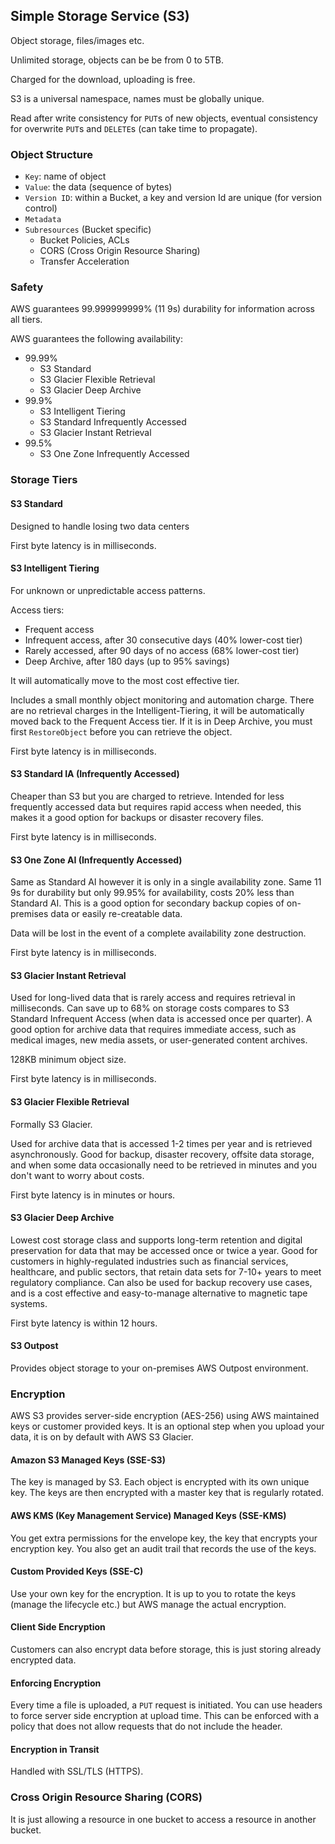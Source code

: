 ## Simple Storage Service (S3)

Object storage, files/images etc.

Unlimited storage, objects can be be from 0 to 5TB.

Charged for the download, uploading is free.

S3 is a universal namespace, names must be globally unique.

Read after write consistency for `PUT`s of new objects, eventual consistency for overwrite `PUT`s and `DELETE`s (can take time to propagate).

### Object Structure

- `Key`: name of object
- `Value`: the data (sequence of bytes)
- `Version ID`: within a Bucket, a key and version Id are unique (for version control)
- `Metadata`
- `Subresources` (Bucket specific)
  - Bucket Policies, ACLs
  - CORS (Cross Origin Resource Sharing)
  - Transfer Acceleration

### Safety

AWS guarantees 99.999999999% (11 9s) durability for information across all tiers.

AWS guarantees the following availability:

- 99.99%
  - S3 Standard
  - S3 Glacier Flexible Retrieval
  - S3 Glacier Deep Archive
- 99.9%
  - S3 Intelligent Tiering
  - S3 Standard Infrequently Accessed
  - S3 Glacier Instant Retrieval
- 99.5%
  - S3 One Zone Infrequently Accessed

### Storage Tiers

#### S3 Standard

Designed to handle losing two data centers

First byte latency is in milliseconds.

#### S3 Intelligent Tiering

For unknown or unpredictable access patterns.

Access tiers:

- Frequent access
- Infrequent access, after 30 consecutive days (40% lower-cost tier)
- Rarely accessed, after 90 days of no access (68% lower-cost tier)
- Deep Archive, after 180 days (up to 95% savings)

It will automatically move to the most cost effective tier.

Includes a small monthly object monitoring and automation charge. There are no retrieval charges in the Intelligent-Tiering, it will be automatically moved back to the Frequent Access tier. If it is in Deep Archive, you must first `RestoreObject` before you can retrieve the object.

First byte latency is in milliseconds.

#### S3 Standard IA (Infrequently Accessed)

Cheaper than S3 but you are charged to retrieve. Intended for less frequently accessed data but requires rapid access when needed, this makes it a good option for backups or disaster recovery files.

First byte latency is in milliseconds.

#### S3 One Zone AI (Infrequently Accessed)

Same as Standard AI however it is only in a single availability zone. Same 11 9s for durability but only 99.95% for availability, costs 20% less than Standard AI. This is a good option for secondary backup copies of on-premises data or easily re-creatable data.

Data will be lost in the event of a complete availability zone destruction.

First byte latency is in milliseconds.

#### S3 Glacier Instant Retrieval

Used for long-lived data that is rarely access and requires retrieval in milliseconds. Can save up to 68% on storage costs compares to S3 Standard Infrequent Access (when data is accessed once per quarter). A good option for archive data that requires immediate access, such as medical images, new media assets, or user-generated content archives.

128KB minimum object size.

First byte latency is in milliseconds.

#### S3 Glacier Flexible Retrieval

Formally S3 Glacier.

Used for archive data that is accessed 1-2 times per year and is retrieved asynchronously. Good for backup, disaster recovery, offsite data storage, and when some data occasionally need to be retrieved in minutes and you don't want to worry about costs.

First byte latency is in minutes or hours.

#### S3 Glacier Deep Archive

Lowest cost storage class and supports long-term retention and digital preservation for data that may be accessed once or twice a year. Good for customers in highly-regulated industries such as financial services, healthcare, and public sectors, that retain data sets for 7-10+ years to meet regulatory compliance. Can also be used for backup recovery use cases, and is a cost effective and easy-to-manage alternative to magnetic tape systems.

First byte latency is within 12 hours.

#### S3 Outpost

Provides object storage to your on-premises AWS Outpost environment.

### Encryption

AWS S3 provides server-side encryption (AES-256) using AWS maintained keys or customer provided keys. It is an optional step when you upload your data, it is on by default with AWS S3 Glacier.

#### Amazon S3 Managed Keys (SSE-S3)

The key is managed by S3. Each object is encrypted with its own unique key. The keys are then encrypted with a master key that is regularly rotated.

#### AWS KMS (Key Management Service) Managed Keys (SSE-KMS)

You get extra permissions for the envelope key, the key that encrypts your encryption key. You also get an audit trail that records the use of the keys.

#### Custom Provided Keys (SSE-C)

Use your own key for the encryption. It is up to you to rotate the keys (manage the lifecycle etc.) but AWS manage the actual encryption.

#### Client Side Encryption

Customers can also encrypt data before storage, this is just storing already encrypted data.

#### Enforcing Encryption

Every time a file is uploaded, a `PUT` request is initiated. You can use headers to force server side encryption at upload time. This can be enforced with a policy that does not allow requests that do not include the header.

#### Encryption in Transit

Handled with SSL/TLS (HTTPS).

### Cross Origin Resource Sharing (CORS)

It is just allowing a resource in one bucket to access a resource in another bucket.
